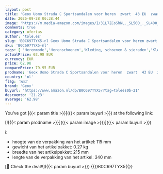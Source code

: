 ```yaml
---
layout: post
title: 'Geox Uomo Strada C Sportsandalen voor heren  zwart  43 EU  zwart  43 EU'
date: 2025-09-28 00:38:44
image: 'https://m.media-amazon.com/images/I/31L7ZCoShNL._SL500_._SL400_.jpg'
comments: true
category: ofertas
author: 'tole.es'
slug: 'B0C697TYX5-nl Geox Uomo Strada C Sportsandalen voor heren zwart 43 EU...'
sku: 'B0C697TYX5-nl'
tags: [ 'Herenmode','Herenschoenen','Kleding, schoenen & sieraden','Kleding, schoenen en sieraden','Sport- & outdoorsandalen heren','Trainings- & outdoorschoenen heren','geox','🇳🇱', ]
actualPrice: 62.98 EUR
currency: EUR
price: 62.98
comparePrice: 79.95 EUR
prodname: 'Geox Uomo Strada C Sportsandalen voor heren  zwart  43 EU  zwart  43 EU'
country: 'nl'
flag: '🇳🇱'
brand: 'Geox'
buyurl: 'https://www.amazon.nl/dp/B0C697TYX5/?tag=tolees0b-21'
descuento: '21.23'
average: '62.98'
---
```


You've got [{{< param title >}}]({{< param buyurl >}}) at the following link:

[![{{< param prodname >}}]({{< param image >}})]({{< param buyurl >}})

ℹ️:

- hoogte van de verpakking van het artikel: 115 mm
- gewicht van het artikelpakket: 0.27 kg
- breedte van het artikelpakket: 215 mm
- lengte van de verpakking van het artikel: 340 mm

[🛒 Check the deal!!]({{< param buyurl >}})
{{<world>}}B0C697TYX5{{</world>}}

